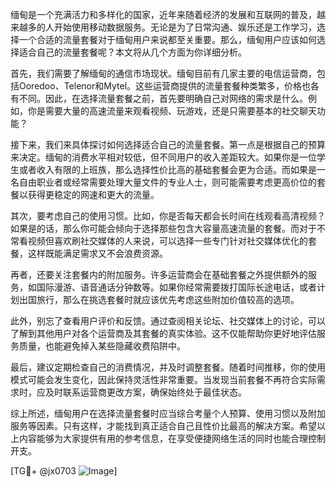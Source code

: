 缅甸是一个充满活力和多样化的国家，近年来随着经济的发展和互联网的普及，越来越多的人开始使用移动数据服务。无论是为了日常沟通、娱乐还是工作学习，选择一个合适的流量套餐对于缅甸用户来说都至关重要。那么，缅甸用户应该如何选择适合自己的流量套餐呢？本文将从几个方面为你详细分析。

首先，我们需要了解缅甸的通信市场现状。缅甸目前有几家主要的电信运营商，包括Ooredoo、Telenor和Mytel。这些运营商提供的流量套餐种类繁多，价格也各有不同。因此，在选择流量套餐之前，首先要明确自己对网络的需求是什么。例如，你是需要大量的高速流量来观看视频、玩游戏，还是只需要基本的社交聊天功能？

接下来，我们来具体探讨如何选择适合自己的流量套餐。第一点是根据自己的预算来决定。缅甸的消费水平相对较低，但不同用户的收入差距较大。如果你是一位学生或者收入有限的上班族，那么选择性价比高的基础套餐会更为合适。而如果是一名自由职业者或经常需要处理大量文件的专业人士，则可能需要考虑更高价位的套餐以获得更稳定的网速和更大的流量。

其次，要考虑自己的使用习惯。比如，你是否每天都会长时间在线观看高清视频？如果是的话，那么你可能会倾向于选择那些包含大容量高速流量的套餐。而对于不常看视频但喜欢刷社交媒体的人来说，可以选择一些专门针对社交媒体优化的套餐，这样既能满足需求又不会浪费资源。

再者，还要关注套餐内的附加服务。许多运营商会在基础套餐之外提供额外的服务，如国际漫游、语音通话分钟数等。如果你经常需要拨打国际长途电话，或者计划出国旅行，那么在挑选套餐时就应该优先考虑这些附加价值较高的选项。

此外，别忘了查看用户评价和反馈。通过查阅相关论坛、社交媒体上的讨论，可以了解到其他用户对各个运营商及其套餐的真实体验。这不仅能帮助你更好地评估服务质量，也能避免掉入某些隐藏收费陷阱中。

最后，建议定期检查自己的消费情况，并及时调整套餐。随着时间推移，你的使用模式可能会发生变化，因此保持灵活性非常重要。当发现当前套餐不再符合实际需求时，应及时联系运营商更改方案，确保始终处于最佳状态。

综上所述，缅甸用户在选择流量套餐时应当综合考量个人预算、使用习惯以及附加服务等因素。只有这样，才能找到真正适合自己且性价比最高的解决方案。希望以上内容能够为大家提供有用的参考信息，在享受便捷网络生活的同时也能合理控制开支。

[TG💪+ @jx0703 ![Image](https://github.com/user-attachments/assets/dbca1d08-cadb-493c-b0ec-ad6f7a83f270)]
